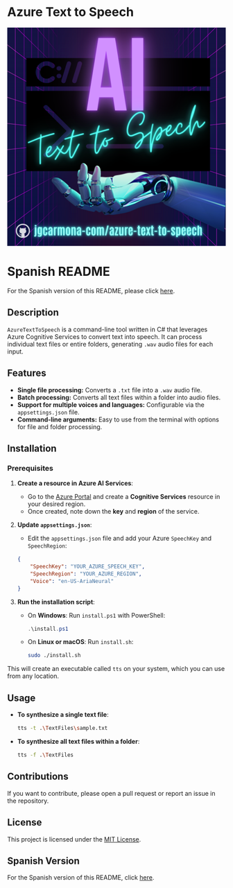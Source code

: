 
# Azure Text to Speech

![Azure Text to Speech CLI](./ai_text_to_speech.png)

# Spanish README
For the Spanish version of this README, please click [here](README_ES.md).

## Description

`AzureTextToSpeech` is a command-line tool written in C# that leverages Azure Cognitive Services to convert text into speech. It can process individual text files or entire folders, generating `.wav` audio files for each input.

## Features

- **Single file processing:** Converts a `.txt` file into a `.wav` audio file.
- **Batch processing:** Converts all text files within a folder into audio files.
- **Support for multiple voices and languages:** Configurable via the `appsettings.json` file.
- **Command-line arguments:** Easy to use from the terminal with options for file and folder processing.

## Installation

### Prerequisites

1. **Create a resource in Azure AI Services**:
   - Go to the [Azure Portal](https://portal.azure.com) and create a **Cognitive Services** resource in your desired region.
   - Once created, note down the **key** and **region** of the service.

2. **Update `appsettings.json`**:
   - Edit the `appsettings.json` file and add your Azure `SpeechKey` and `SpeechRegion`:
   
   ```json
   {
       "SpeechKey": "YOUR_AZURE_SPEECH_KEY",
       "SpeechRegion": "YOUR_AZURE_REGION",
       "Voice": "en-US-AriaNeural"
   }
   ```

3. **Run the installation script**:
   - On **Windows**: Run `install.ps1` with PowerShell:
   
     ```powershell
     .\install.ps1
     ```

   - On **Linux or macOS**: Run `install.sh`:
   
     ```bash
     sudo ./install.sh
     ```

This will create an executable called `tts` on your system, which you can use from any location.

## Usage

- **To synthesize a single text file**:

   ```bash
   tts -t .\TextFiles\sample.txt
   ```

- **To synthesize all text files within a folder**:

   ```bash
   tts -f .\TextFiles
   ```

## Contributions

If you want to contribute, please open a pull request or report an issue in the repository.

## License

This project is licensed under the [MIT License](LICENSE).

## Spanish Version

For the Spanish version of this README, click [here](README.md).
